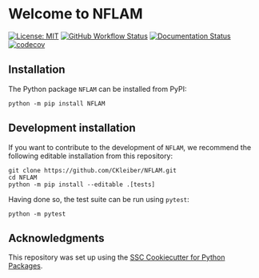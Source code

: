 # Welcome to NFLAM

[![License: MIT](https://img.shields.io/badge/License-MIT-yellow.svg)](https://opensource.org/licenses/MIT)
[![GitHub Workflow Status](https://img.shields.io/github/actions/workflow/status/CKleiber/NFLAM/ci.yml?branch=main)](https://github.com/CKleiber/NFLAM/actions/workflows/ci.yml)
[![Documentation Status](https://readthedocs.org/projects/NFLAM/badge/)](https://NFLAM.readthedocs.io/)
[![codecov](https://codecov.io/gh/CKleiber/NFLAM/branch/main/graph/badge.svg)](https://codecov.io/gh/CKleiber/NFLAM)

## Installation

The Python package `NFLAM` can be installed from PyPI:

```
python -m pip install NFLAM
```

## Development installation

If you want to contribute to the development of `NFLAM`, we recommend
the following editable installation from this repository:

```
git clone https://github.com/CKleiber/NFLAM.git
cd NFLAM
python -m pip install --editable .[tests]
```

Having done so, the test suite can be run using `pytest`:

```
python -m pytest
```

## Acknowledgments

This repository was set up using the [SSC Cookiecutter for Python Packages](https://github.com/ssciwr/cookiecutter-python-package).
